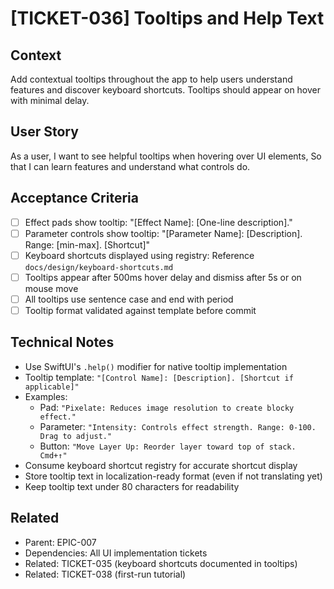 # [TICKET-036] Tooltips and Help Text

## Context
Add contextual tooltips throughout the app to help users understand features and discover keyboard shortcuts. Tooltips should appear on hover with minimal delay.

## User Story
As a user,
I want to see helpful tooltips when hovering over UI elements,
So that I can learn features and understand what controls do.

## Acceptance Criteria
- [ ] Effect pads show tooltip: "[Effect Name]: [One-line description]."
- [ ] Parameter controls show tooltip: "[Parameter Name]: [Description]. Range: [min-max]. [Shortcut]"
- [ ] Keyboard shortcuts displayed using registry: Reference `docs/design/keyboard-shortcuts.md`
- [ ] Tooltips appear after 500ms hover delay and dismiss after 5s or on mouse move
- [ ] All tooltips use sentence case and end with period
- [ ] Tooltip format validated against template before commit

## Technical Notes
- Use SwiftUI's `.help()` modifier for native tooltip implementation
- Tooltip template: `"[Control Name]: [Description]. [Shortcut if applicable]"`
- Examples:
  - Pad: `"Pixelate: Reduces image resolution to create blocky effect."`
  - Parameter: `"Intensity: Controls effect strength. Range: 0-100. Drag to adjust."`
  - Button: `"Move Layer Up: Reorder layer toward top of stack. Cmd+↑"`
- Consume keyboard shortcut registry for accurate shortcut display
- Store tooltip text in localization-ready format (even if not translating yet)
- Keep tooltip text under 80 characters for readability

## Related
- Parent: EPIC-007
- Dependencies: All UI implementation tickets
- Related: TICKET-035 (keyboard shortcuts documented in tooltips)
- Related: TICKET-038 (first-run tutorial)
